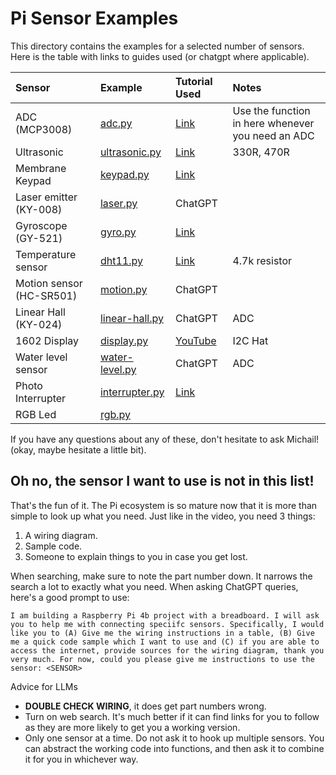 # Pi Sensor Examples
This directory contains the examples for a selected number of sensors.
Here is the table with links to guides used (or chatgpt where applicable).

| Sensor                   | Example                  | Tutorial Used                                                                                       | Notes                                             |
|:-------------------------|:-------------------------|:----------------------------------------------------------------------------------------------------|:--------------------------------------------------|
| ADC (MCP3008)            | [adc.py](./adc.py)         | [Link](https://learn.adafruit.com/raspberry-pi-analog-to-digital-converters/mcp3008)                | Use the function in here whenever you need an ADC |
| Ultrasonic               | [ultrasonic.py](./ultrasonic.py)  | [Link](https://projects.raspberrypi.org/en/projects/physical-computing/12)                          | 330R, 470R                                        |
| Membrane Keypad          | [keypad.py](./keypad.py)      | [Link](https://www.digikey.co.uk/en/maker/tutorials/2021/how-to-connect-a-keypad-to-a-raspberry-pi) |                                                   |
| Laser emitter (KY-008)   | [laser.py](./laser.py)       | ChatGPT                                                                                             |                                                   |
| Gyroscope (GY-521)       | [gyro.py](./gyro.py)        | [Link](https://www.instructables.com/How-to-Use-the-MPU6050-With-the-Raspberry-Pi-4/)               |                                                   |
| Temperature sensor       | [dht11.py](./dht11.py)       | [Link](https://randomnerdtutorials.com/raspberry-pi-dht11-dht22-python/)                            | 4.7k resistor                                     |
| Motion sensor (HC-SR501) | [motion.py](./motion.py)      | ChatGPT                                                                                             |                                                   |
| Linear Hall (KY-024)     | [linear-hall.py](./linear-hall.py) | ChatGPT                                                                                             | ADC                                               |
| 1602 Display             | [display.py](./display.py)     | [YouTube](https://www.youtube.com/watch?v=DHbLBTRpTWM&t=1s)                                         | I2C Hat                                           |
| Water level sensor       | [water-level.py](./water-level.py) | ChatGPT                                                                                             | ADC                                               |
| Photo Interrupter        | [interrupter.py](./interrupter.py) | [Link](https://docs.sunfounder.com/projects/sensorkit-v2-pi/en/latest/lesson_12.html)               |                                                   |
| RGB Led                  | [rgb.py](./rgb.py)         |                                                                                                     |                                                   |


If you have any questions about any of these, don't hesitate to ask Michail! (okay, maybe hesitate a little bit).

## Oh no, the sensor I want to use is not in this list!

That's the fun of it.
The Pi ecosystem is so mature now that it is more than simple to look up what you need.
Just like in the video, you need 3 things:
1. A wiring diagram.
2. Sample code.
3. Someone to explain things to you in case you get lost.

When searching, make sure to note the part number down. It narrows the search a lot to exactly what you need.
When asking ChatGPT queries, here's a good prompt to use:
```
I am building a Raspberry Pi 4b project with a breadboard. I will ask you to help me with connecting speciifc sensors. Specifically, I would like you to (A) Give me the wiring instructions in a table, (B) Give me a quick code sample which I want to use and (C) if you are able to access the internet, provide sources for the wiring diagram, thank you very much. For now, could you please give me instructions to use the sensor: <SENSOR>
```

Advice for LLMs
- **DOUBLE CHECK WIRING**, it does get part numbers wrong.
- Turn on web search. It's much better if it can find links for you to follow as they are more likely to get you a working version.
- Only one sensor at a time. Do not ask it to hook up multiple sensors. You can abstract the working code into functions, and then ask it to combine it for you in whichever way.
